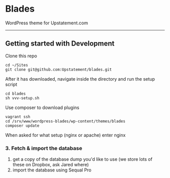 # Blades

WordPress theme for Upstatement.com

* * *

## Getting started with Development

Clone this repo

```
cd ~/Sites
git clone git@github.com:Upstatement/blades.git
```

After it has downloaded, navigate inside the directory and run the setup script
```
cd blades
sh vvv-setup.sh
```

Use composer to download plugins

```
vagrant ssh
cd /srv/www/wordpress-blades/wp-content/themes/blades
composer update
```

When asked for what setup (nginx or apache) enter nginx

### 3. Fetch & import the database
1. get a copy of the database dump you'd like to use (we store lots of these on Dropbox, ask Jared where)
2. import the database using Sequal Pro
